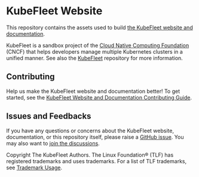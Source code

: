 # KubeFleet Website

This repository contains the assets used to build [the KubeFleet website and documentation](https://kubefleet-dev.github.io/website/). 

KubeFleet is a sandbox project of the [Cloud Native Computing Foundation](https://cncf.io/) (CNCF) that helps developers manage multiple Kubernetes clusters in a unified manner. See also the [KubeFleet](https://github.com/kubefleet-dev/kubefleet) repository for more information.

## Contributing

Help us make the KubeFleet website and documentation better! To get started, see the [KubeFleet Website and Documentation Contributing Guide](CONTRIBUTING.md).

## Issues and Feedbacks

If you have any questions or concerns about the KubeFleet website, documentation, or this repository itself, please raise a [GitHub issue](https://github.com/kubefleet-dev/website/issues). You may also want to [join the discussions](https://github.com/kubefleet-dev/website/discussions).


Copyright The KubeFleet Authors.
The Linux Foundation® (TLF) has registered trademarks and uses trademarks. For a list of TLF trademarks, see [Trademark Usage](https://www.linuxfoundation.org/trademark-usage/).
